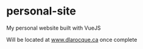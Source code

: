 # personal-site
My personal website built with VueJS

Will be located at www.dlarocque.ca once complete
